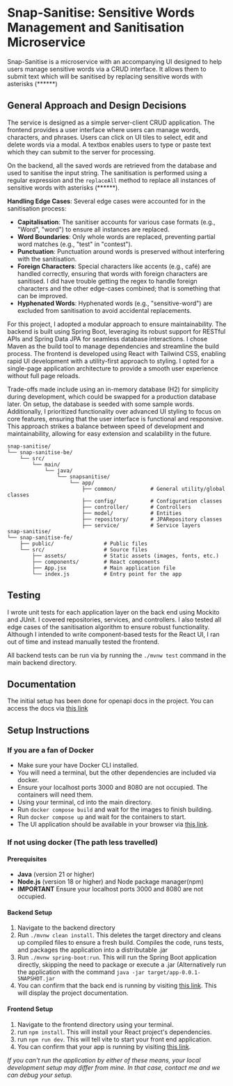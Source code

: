 # Snap-Sanitise: Sensitive Words Management and Sanitisation Microservice

Snap-Sanitise is a microservice with an accompanying UI designed to help users manage sensitive words via a CRUD interface. It allows them to submit text which will be sanitised by replacing sensitive words with asterisks (******)

## General Approach and Design Decisions

The service is designed as a simple server-client CRUD application. The frontend provides a user interface where users can manage words, characters, and phrases. Users can click on UI tiles to select, edit and delete words via a modal. A textbox enables users to type or paste text which they can submit to the server for processing. 

On the backend, all the saved words are retrieved from the database and used to sanitise the input string. The sanitisation is performed using a regular expression and the `replaceAll` method to replace all instances of sensitive words with asterisks (******).

**Handling Edge Cases**: Several edge cases were accounted for in the sanitisation process:
   - **Capitalisation**: The sanitiser accounts for various case formats (e.g., "Word", "word") to ensure all instances are replaced.
   - **Word Boundaries**: Only whole words are replaced, preventing partial word matches (e.g., "test" in "contest").
   - **Punctuation**: Punctuation around words is preserved without interfering with the sanitisation.
   - **Foreign Characters**: Special characters like accents (e.g., café) are handled correctly, ensuring that words with foreign characters are sanitised. I did have trouble getting the regex to handle foreign characters and the other edge-cases combined; that is something that can be improved. 
   - **Hyphenated Words**: Hyphenated words (e.g., "sensitive-word") are excluded from sanitisation to avoid accidental replacements.

For this project, I adopted a modular approach to ensure maintainability. The backend is built using Spring Boot, leveraging its robust support for RESTful APIs and Spring Data JPA for seamless database interactions. I chose Maven as the build tool to manage dependencies and streamline the build process. The frontend is developed using React with Tailwind CSS, enabling rapid UI development with a utility-first approach to styling. I opted for a single-page application architecture to provide a smooth user experience without full page reloads.

Trade-offs made include using an in-memory database (H2) for simplicity during development, which could be swapped for a production database later. On setup, the database is seeded with some sample words. Additionally, I prioritized functionality over advanced UI styling to focus on core features, ensuring that the user interface is functional and responsive. This approach strikes a balance between speed of development and maintainability, allowing for easy extension and scalability in the future.


```plaintext
snap-sanitise/
└── snap-sanitise-be/
    └── src/
        └── main/
            └── java/
                └── snapsanitise/
                    └── app/
                        ├── common/           # General utility/global classes
                        ├── config/           # Configuration classes
                        ├── controller/       # Controllers
                        ├── model/            # Entities
                        ├── repository/       # JPARepository classes
                        ├── service/          # Service layers
snap-sanitise/
└── snap-sanitise-fe/
    ├── public/                # Public files
    └── src/                   # Source files
        ├── assets/            # Static assets (images, fonts, etc.)
        ├── components/        # React components
        ├── App.jsx            # Main application file
        └── index.js           # Entry point for the app
```

## Testing

I wrote unit tests for each application layer on the back end using Mockito and JUnit. I covered repositories, services, and controllers. I also tested all edge cases of the sanitisation algorithm to ensure robust functionality. Although I intended to write component-based tests for the React UI, I ran out of time and instead manually tested the frontend.

All backend tests can be run via by running the `./mvnw test` command in the main backend directory.

## Documentation
The initial setup has been done for openapi docs in the project. You can access the docs via [this link](http://localhost:8080/docs.html) 

## Setup Instructions

### If you are a fan of Docker
- Make sure your have Docker CLI installed.
- You will need a terminal, but the other dependencies are included via docker.
- Ensure your localhost ports 3000 and 8080 are not occupied. The containers will need them.
- Using your terminal, cd into the main directory.
- Run `docker compose build` and wait for the images to finish building.
- Run `docker compose up` and wait for the containers to start.
- The UI application should be available in your browser via [this link](http://localhost:3000/).

### If not using docker (The path less travelled)

#### Prerequisites
- **Java** (version 21 or higher)
- **Node.js** (version 18 or higher) and Node package manager(npm)
- **IMPORTANT** Ensure your localhost ports 3000 and 8080 are not occupied.

#### Backend Setup
1. Navigate to the backend directory
2. Run `./mvnw clean install`. This deletes the target directory and cleans up compiled files to ensure a fresh build. Compiles the code, runs tests, and packages the application into a distributable .jar
3. Run `./mvnw spring-boot:run`. This will run the Spring Boot application directly, skipping the need to package or execute a .jar (Alternatively run the application with the command `java -jar target/app-0.0.1-SNAPSHOT.jar`
4. You can confirm that the back end is running by visiting [this link](http://localhost:8080/docs.html). This will display the project documentation.

#### Frontend Setup
1. Navigate to the frontend directory using your terminal.
2. run `npm install`. This will install your React project's dependencies.
3. run `npm run dev`. This will tell vite to start your front end application.
4. You can confirm that your app is running by visiting [this link](http://localhost:3000/).

*If you can't run the application by either of these means, your local development setup may differ from mine. In that case, contact me and we can debug your setup.*

